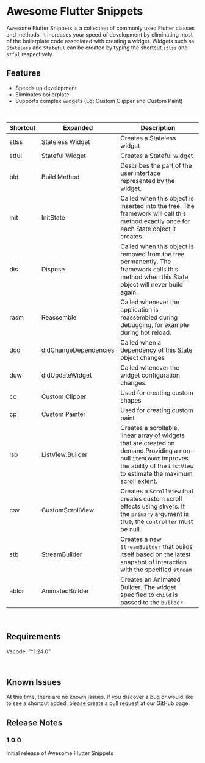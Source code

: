# Awesome Flutter Snippets 
Awesome Flutter Snippets is a collection of commonly used Flutter classes and methods. It increases your speed of development by eliminating most of the boilerplate code associated with creating a widget. Widgets such as `Stateless` and `Stateful` can be created by typing the shortcut `stlss` and `stful` respectively.
<br>
## Features
- Speeds up development 
- Eliminates boilerplate 
- Supports complex widgets (Eg: Custom Clipper and Custom Paint)
<br>

| Shortcut | Expanded              | Description                                                                                                                                                                             |
| -------- | --------------------- | --------------------------------------------------------------------------------------------------------------------------------------------------------------------------------------- |
| stlss    | Stateless Widget      | Creates a Stateless widget                                                                                                                                                              |
| stful    | Stateful Widget       | Creates a Stateful widget                                                                                                                                                               |
| bld      | Build Method          | Describes the part of the user interface represented by the widget.                                                                                                                     |
| init     | InitState             | Called when this object is inserted into the tree. The framework will call this method exactly once for each State object it creates.                                                   |
| dis      | Dispose               | Called when this object is removed from the tree permanently. The framework calls this method when this State object will never build again.                                            |
| rasm     | Reassemble            | Called whenever the application is reassembled during debugging, for example during hot reload.                                                                                         |
| dcd      | didChangeDependencies | Called when a dependency of this State object changes                                                                                                                                   |
| duw      | didUpdateWidget       | Called whenever the widget configuration changes.                                                                                                                                       |
| cc       | Custom Clipper        | Used for creating custom shapes                                                                                                                                                         |
| cp       | Custom Painter        | Used for creating custom paint                                                                                                                                                          |
| lsb      | ListView.Builder      | Creates a scrollable, linear array of widgets that are created on demand.Providing a non-null `itemCount` improves the ability of the `ListView` to estimate the maximum scroll extent. |
| csv      | CustomScrollView      | Creates a `ScrollView` that creates custom scroll effects using slivers. If the `primary` argument is true, the `controller` must be null.                                              |
| stb      | StreamBuilder         | Creates a new `StreamBuilder` that builds itself based on the latest snapshot of interaction with the specified `stream`                                                                |
| abldr    | AnimatedBuilder       | Creates an Animated Builder. The widget specified to `child` is passed to the `builder`                                                                                                 |

<br>

## Requirements
Vscode: "^1.24.0"

<br>

## Known Issues
At this time, there are no known issues. If you discover a bug or would like to see a shortcut added, please create a pull request at our GitHub page. 

## Release Notes

### 1.0.0
Initial release of Awesome Flutter Snippets 
